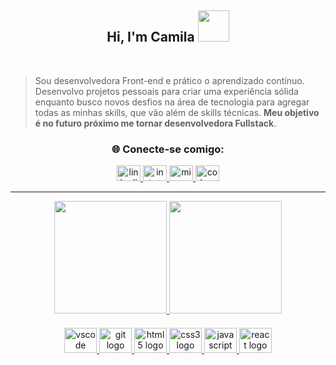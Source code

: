 <div align="center">
 
## Hi, I'm Camila  <img src="https://raw.githubusercontent.com/jakeliny/jakeliny/master/images/cat-gif.gif" width="50">
</div>

<br>
<div>
    
   <blockquote>Sou desenvolvedora Front-end e prático o aprendizado contínuo.  Desenvolvo projetos pessoais para criar uma experiência sólida
   enquanto busco novos desfios na área de tecnologia
   para agregar todas as minhas skills, que vão além de skills técnicas. <b>Meu objetivo é no futuro próximo me tornar desenvolvedora Fullstack</b>.</blockquote>
</div>

<section align="center"><h3>🌐 Conecte-se comigo:</h3> 

  <a href="https://www.linkedin.com/in/camilamaraschin/" target="_blank">
    <img src="https://raw.githubusercontent.com/maurodesouza/profile-readme-generator/master/src/assets/icons/social/linkedin/default.svg" width="38" height="25" alt="linkedin logo"  />
  </a>
  <a href="https://www.instagram.com/camilamaraschin_/" target="_blank">
    <img src="https://raw.githubusercontent.com/maurodesouza/profile-readme-generator/master/src/assets/icons/social/instagram/default.svg" width="38" height="25" alt="instagram logo"  />
  </a>
  <a href="camilapb11@hotmail.com" target="_blank">
    <img src="https://raw.githubusercontent.com/maurodesouza/profile-readme-generator/master/src/assets/icons/social/microsoft-outlook/default.svg" width="38" height="25" alt="microsoft-outlook logo"  />
  </a>
  <a href="https://codepen.io/camilamaraschin" target="_blank">
    <img src="https://raw.githubusercontent.com/maurodesouza/profile-readme-generator/master/src/assets/icons/social/codepen/default.svg" width="38" height="25" alt="codepen logo"  />
  </a>

</section>

---
 

<div align="center">
  <a href="https://github.com/camilamaraschin">
  <img height="180em" src="https://github-readme-stats.vercel.app/api?username=camilamaraschin&show_icons=true&theme=dark&include_all_commits=true&count_private=true"/>
  <img height="180em" src="https://github-readme-stats.vercel.app/api/top-langs/?username=camilamaraschin&layout=compact&langs_count=7&theme=dark"/>
</div>


####



<div align="center">
  <img src="https://cdn.jsdelivr.net/gh/devicons/devicon/icons/vscode/vscode-original.svg" height="40" width="52" alt="vscode logo"  />
  <img src="https://cdn.jsdelivr.net/gh/devicons/devicon/icons/git/git-original.svg" height="40" width="52" alt="git logo"  />
  <img src="https://cdn.jsdelivr.net/gh/devicons/devicon/icons/html5/html5-original.svg" height="40" width="52" alt="html5 logo"  />
  <img src="https://cdn.jsdelivr.net/gh/devicons/devicon/icons/css3/css3-original.svg" height="40" width="52" alt="css3 logo"  />
  <img src="https://cdn.jsdelivr.net/gh/devicons/devicon/icons/javascript/javascript-original.svg" height="40" width="52" alt="javascript logo"  />
  <img src="https://cdn.jsdelivr.net/gh/devicons/devicon/icons/react/react-original.svg" height="40" width="52" alt="react logo"  />
</div>

###
 
 
</div>


